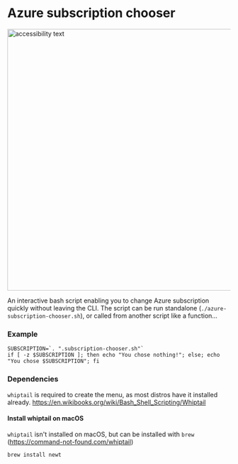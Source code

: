# Azure subscription chooser

<img src="screen-capture.gif" width="800" height="589" alt="accessibility text">

An interactive bash script enabling you to change Azure subscription quickly without leaving the CLI. The script can be run standalone (`./azure-subscription-chooser.sh`), or called from another script like a function...

### Example 

``` shell
SUBSCRIPTION=`. ".subscription-chooser.sh"`
if [ -z $SUBSCRIPTION ]; then echo "You chose nothing!"; else; echo "You chose $SUBSCRIPTION"; fi
```

### Dependencies

`whiptail` is required to create the menu, as most distros have it installed already. https://en.wikibooks.org/wiki/Bash_Shell_Scripting/Whiptail

#### Install whiptail on macOS

`whiptail` isn't installed on macOS, but can be installed with `brew` (https://command-not-found.com/whiptail)

```
brew install newt
```
